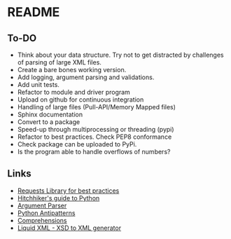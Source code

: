 # README

## To-DO

- Think about your data structure. Try not to get distracted by challenges of parsing of large XML files. 
- Create a bare bones working version.
- Add logging, argument parsing and validations.
- Add unit tests. 
- Refactor to module and driver program
- Upload on github for continuous integration
- Handling of large files (Pull-API/Memory Mapped files)
- Sphinx documentation
- Convert to a package
- Speed-up through multiprocessing or threading (pypi)
- Refactor to best practices. Check PEP8 conformance
- Check package can be uploaded to PyPi.
- Is the program able to handle overflows of numbers?

## Links

- [Requests Library for best practices](https://github.com/requests/requests/blob/master/requests/__init__.py)
- [Hitchhiker's guide to Python](http://docs.python-guide.org/en/latest/writing/logging/)
- [Argument Parser](https://docs.python.org/3/library/argparse.html)
- [Python Antipatterns](https://docs.quantifiedcode.com/python-anti-patterns/correctness/not_using_setdefault_to_initialize_a_dictionary.html)
- [Comprehensions](https://www.smallsurething.com/list-dict-and-set-comprehensions-by-example/)
- [Liquid XML - XSD to XML generator](https://www.liquid-technologies.com/online-xsd-to-xml-converter)
